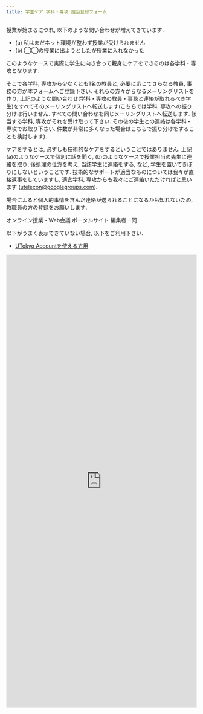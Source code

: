 ```yaml
---
title: 学生ケア 学科・専攻 担当登録フォーム
---
```


授業が始まるにつれ, 以下のような問い合わせが増えてきています.

* (a) 私はまだネット環境が整わず授業が受けられません
* (b) ◯◯の授業に出ようとしたが授業に入れなかった

このようなケースで実際に学生に向き合って親身にケアをできるのは各学科・専攻となります.

そこで各学科, 専攻から少なくとも1名の教員と, 必要に応じてさらなる教員, 事務の方が本フォームへご登録下さい.
それらの方々からなるメーリングリストを作り, 上記のような問い合わせ(学科・専攻の教員・事務と連絡が取れるべき学生)をすべてそのメーリングリストへ転送します(こちらでは学科, 専攻への振り分けは行いません. すべての問い合わせを同じメーリングリストへ転送します. 該当する学科, 専攻がそれを受け取って下さい. その後の学生との連絡は各学科・専攻でお取り下さい. 件数が非常に多くなった場合はこちらで振り分けをすることも検討します).

ケアをするとは, 必ずしも技術的なケアをするということではありません. 上記(a)のようなケースで個別に話を聞く, (b)のようなケースで授業担当の先生に連絡を取り, 後処理の仕方を考え, 当該学生に連絡をする, など, 学生を置いてきぼりにしないということです. 技術的なサポートが適当なものについては我々が直接返事をしていますし, 適宜学科, 専攻からも我々にご連絡いただければと思います (utelecon@googlegroups.com).

場合によると個人的事情を含んだ連絡が送られることになるかも知れないため, 教職員の方の登録をお願いします.

オンライン授業・Web会議 ポータルサイト 編集者一同

以下がうまく表示できていない場合, 以下をご利用下さい.

* <a href="https://forms.office.com/Pages/ResponsePage.aspx?id=T6978HAr10eaAgh1yvlMhKiEyE2V_T1Ao4OzeJJKaG1UMVk1UEVJRVc4S0hUWFZHOFE0TUJOQktIUy4u" target="_blank">UTokyo Accountを使える方用</a>

<iframe width="800px" height= "1200px" src= "https://forms.office.com/Pages/ResponsePage.aspx?id=T6978HAr10eaAgh1yvlMhKiEyE2V_T1Ao4OzeJJKaG1UMVk1UEVJRVc4S0hUWFZHOFE0TUJOQktIUy4u&embed=true" frameborder= "0" marginwidth= "0" marginheight= "0" style= "border: none; max-width:100%; max-height:100vh" allowfullscreen webkitallowfullscreen mozallowfullscreen msallowfullscreen> </iframe>

